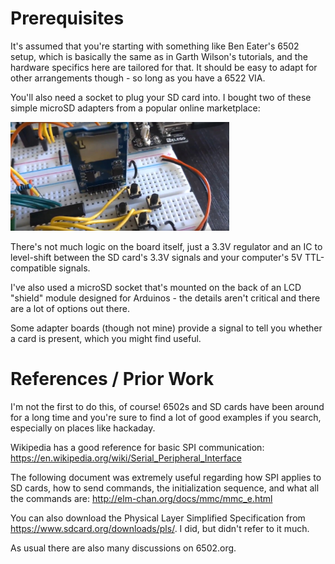 # Prerequisites

It's assumed that you're starting with something like Ben Eater's 6502 setup,
which is basically the same as in Garth Wilson's tutorials,
and the hardware specifics here are tailored for that.  It should be easy to
adapt for other arrangements though - so long as you have a 6522 VIA.

You'll also need a socket to plug your SD card into.  I bought two of these
simple microSD adapters from a popular online marketplace:

   <img src="sdcardreader6502.jpg" width="350" title="SD card reader in a circuit">

There's not much logic on the board itself, just a 3.3V regulator and an IC to
level-shift between the SD card's 3.3V signals and your computer's 5V
TTL-compatible signals.

I've also used a microSD socket that's mounted on the back of an LCD "shield"
module designed for Arduinos - the details aren't critical and there are a lot
of options out there.

Some adapter boards (though not mine) provide a signal to tell you whether a
card is present, which you might find useful.

# References / Prior Work

I'm not the first to do this, of course!  6502s and SD cards have been around
for a long time and you're sure to find a lot of good examples if you search,
especially on places like hackaday.

Wikipedia has a good reference for basic SPI communication:
<https://en.wikipedia.org/wiki/Serial_Peripheral_Interface>

The following document was extremely useful regarding how SPI applies to SD
cards, how to send commands, the initialization sequence, and what all the
commands are: <http://elm-chan.org/docs/mmc/mmc_e.html>

You can also download the Physical Layer Simplified Specification from
<https://www.sdcard.org/downloads/pls/>.  I did, but didn't refer to it much.

As usual there are also many discussions on 6502.org.

